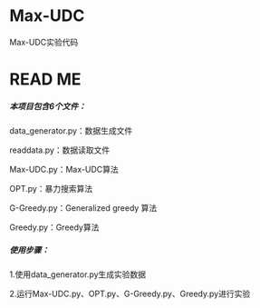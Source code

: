 # Max-UDC
Max-UDC实验代码
# READ ME

##### 本项目包含6个文件：

data_generator.py：数据生成文件

readdata.py：数据读取文件

Max-UDC.py：Max-UDC算法

OPT.py：暴力搜索算法

G-Greedy.py：Generalized greedy 算法

Greedy.py：Greedy算法

##### 使用步骤：

1.使用data_generator.py生成实验数据

2.运行Max-UDC.py、OPT.py、G-Greedy.py、Greedy.py进行实验
